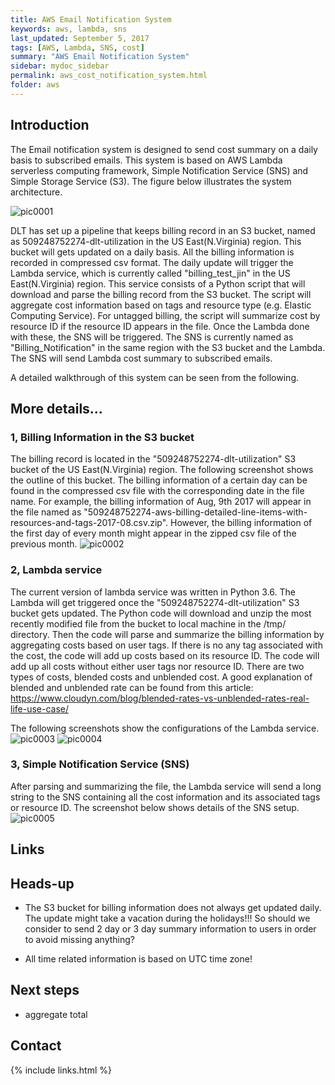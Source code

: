 ```yaml
---
title: AWS Email Notification System
keywords: aws, lambda, sns
last_updated: September 5, 2017
tags: [AWS, Lambda, SNS, cost]
summary: "AWS Email Notification System"
sidebar: mydoc_sidebar
permalink: aws_cost_notification_system.html
folder: aws
---
```


## Introduction
The Email notification system is designed to send cost summary on a daily basis to subscribed emails. This system is based on AWS Lambda serverless computing framework, Simple Notification Service (SNS) and Simple Storage Service (S3). The figure below illustrates the system architecture.

![pic0001](/documentation/images/aws/aws_cost_notification_system_001.png)

DLT has set up a pipeline that keeps billing record in an S3 bucket, named as 509248752274-dlt-utilization in the US East(N.Virginia) region. This bucket will gets updated on a daily basis. All the billing information is recorded in compressed csv format. The daily update will trigger the Lambda service, which is currently called "billing_test_jin" in the US East(N.Virginia) region. This service consists of a Python script that will download and parse the billing record from the S3 bucket. The script will aggregate cost information based on tags and resource type (e.g. Elastic Computing Service). For untagged billing, the script will summarize cost by resource ID if the resource ID appears in the file. Once the Lambda done with these, the SNS will be triggered. The SNS is currently named as "Billing_Notification" in the same region with the S3 bucket and the Lambda. The SNS will send Lambda cost summary to subscribed emails.

A detailed walkthrough of this system can be seen from the following.

## More details...

### 1, Billing Information in the S3 bucket

The billing record is located in the "509248752274-dlt-utilization" S3 bucket of the US East(N.Virginia) region. The following screenshot shows the outline of this bucket. The billing information of a certain day can be found in the compressed csv file with the corresponding date in the file name. For example, the billing information of Aug, 9th 2017 will appear in the file named as "509248752274-aws-billing-detailed-line-items-with-resources-and-tags-2017-08.csv.zip". However, the billing information of the first day of every month might appear in the zipped csv file of the previous month.
![pic0002](/documentation/images/aws/aws_cost_notification_system_002.png)


### 2, Lambda service

The current version of lambda service was written in Python 3.6. The Lambda will get triggered once the "509248752274-dlt-utilization" S3 bucket gets updated. The Python code will download and unzip the most recently modified file from the bucket to local machine in the /tmp/ directory. Then the code will parse and summarize the billing information by aggregating costs based on user tags. If there is no any tag associated with the cost, the code will add up costs based on its resource ID. The code will add up all costs without either user tags nor resource ID. There are two types of costs, blended costs and unblended cost. A good explanation of blended and unblended rate can be found from this article: https://www.cloudyn.com/blog/blended-rates-vs-unblended-rates-real-life-use-case/

The following screenshots show the configurations of the Lambda service.
![pic0003](/documentation/images/aws/aws_cost_notification_system_003.png)
![pic0004](/documentation/images/aws/aws_cost_notification_system_004.png)


### 3, Simple Notification Service (SNS)

After parsing and summarizing the file, the Lambda service will send a long string to the SNS containing all the cost information and its associated tags or resource ID. The screenshot below shows details of the SNS setup.
![pic0005](/documentation/images/aws/aws_cost_notification_system_005.png)


## Links

## Heads-up
- The S3 bucket for billing information does not always get updated daily. The update might take a vacation during the holidays!!! So should we consider to send 2 day or 3 day summary information to users in order to avoid missing anything?

- All time related information is based on UTC time zone!

## Next steps
- aggregate total

## Contact



{% include links.html %}
